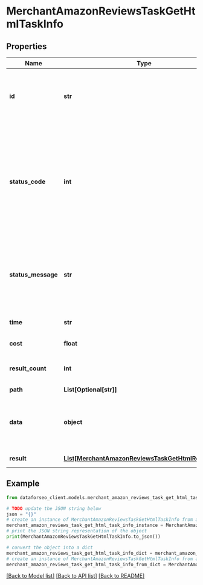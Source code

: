 # MerchantAmazonReviewsTaskGetHtmlTaskInfo


## Properties

Name | Type | Description | Notes
------------ | ------------- | ------------- | -------------
**id** | **str** | task identifier unique task identifier in our system in the UUID format | [optional] 
**status_code** | **int** | status code of the task generated by DataForSEO, can be within the following range: 10000-60000 you can find the full list of the response codes here | [optional] 
**status_message** | **str** | informational message of the task you can find the full list of general informational messages here | [optional] 
**time** | **str** | execution time, seconds | [optional] 
**cost** | **float** | total tasks cost, USD | [optional] 
**result_count** | **int** | number of elements in the result array | [optional] 
**path** | **List[Optional[str]]** | URL path | [optional] 
**data** | **object** | contains the same parameters that you specified in the POST request | [optional] 
**result** | [**List[MerchantAmazonReviewsTaskGetHtmlResultInfo]**](MerchantAmazonReviewsTaskGetHtmlResultInfo.md) | array of results | [optional] 

## Example

```python
from dataforseo_client.models.merchant_amazon_reviews_task_get_html_task_info import MerchantAmazonReviewsTaskGetHtmlTaskInfo

# TODO update the JSON string below
json = "{}"
# create an instance of MerchantAmazonReviewsTaskGetHtmlTaskInfo from a JSON string
merchant_amazon_reviews_task_get_html_task_info_instance = MerchantAmazonReviewsTaskGetHtmlTaskInfo.from_json(json)
# print the JSON string representation of the object
print(MerchantAmazonReviewsTaskGetHtmlTaskInfo.to_json())

# convert the object into a dict
merchant_amazon_reviews_task_get_html_task_info_dict = merchant_amazon_reviews_task_get_html_task_info_instance.to_dict()
# create an instance of MerchantAmazonReviewsTaskGetHtmlTaskInfo from a dict
merchant_amazon_reviews_task_get_html_task_info_from_dict = MerchantAmazonReviewsTaskGetHtmlTaskInfo.from_dict(merchant_amazon_reviews_task_get_html_task_info_dict)
```
[[Back to Model list]](../README.md#documentation-for-models) [[Back to API list]](../README.md#documentation-for-api-endpoints) [[Back to README]](../README.md)


